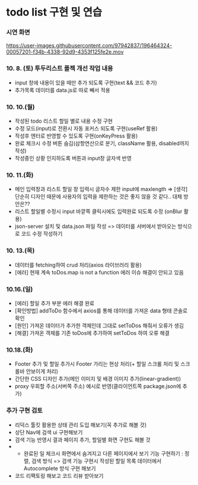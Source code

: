 # todo list 구현 및 연습

### 시연 화면
https://user-images.githubusercontent.com/97942837/196464324-00057201-f34b-4338-92d9-4353f125fe2e.mov

### 10. 8. (토) 투두리스트 플젝 개선 작업 내용
- input 창에 내용이 있을 때만 추가 되도록 구현(text && 코드 추가)
- 추가목록 데이터를 data.js로 따로 빼서 적용

### 10. 10.(월) 
- 작성된 todo 리스트 할일 별로 내용 수정 구현
- 수정 모드(input)로 전환시 자동 포커스 되도록 구현(useRef 활용)
- 작성후 엔터로 반영할 수 있도록 구현(onKeyPress 활용)
- 완료 체크시 수정 버튼 숨김(삼항연산으로 분기, className 활용, disabled까지 작성)
- 작성중인 상황 인지하도록 버튼과 input창 글자색 반영

### 10. 11.(화)
- 메인 입력창과 리스트 할일 창 입력시 글자수 제한 input에 maxlength
    => [생각] 단순히 디자인 때문에 사용자의 입력을 제한하는 것은 좋지 않을 것 같다.. 대체 방안은??
- 리스트 할일별 수정시 input 바깥쪽 클릭시에도 입력완료 되도록 수정 (onBlur 활용)
- json-server 설치 및 data.json 파일 작성
    => 데이터를 서버에서 받아오는 방식으로 코드 수정 작성하기

### 10. 13.(목)
- 데이터를 fetching하여 crud 처리(axios 라이브러리 활용)
- [에러] 현재 계속 toDos.map is not a function 에러 이슈 해결이 안되고 있음

### 10.16.(일)
- [에러] 할일 추가 부분 에러 해결 완료
- [확인방법] addToDo 함수에서 axios를 통해 데이터를 가져온 data 형태 콘솔로 확인
- [원인] 가져온 데이터가 추가한 객체인데 그대로 setToDos 해줘서 오류가 생김
- [해결] 가져온 객체를 기존 toDos에 추가하여 setToDos 하여 오류 해결

### 10.18.(화)
- Footer 추가 및 할일 추가시 Footer 가리는 현상 처리(+ 할일 스크롤 처리 및 스크롤바 안보이게 처리)
- 간단한 CSS 디자인 추가(메인 이미지 및 배경 이미지 추가(linear-gradient))
- proxy 우회할 주소(서버쪽 주소) 예시로 반영(클라이언트쪽 package.json에 추가)

### 추가 구현 검토
- 리덕스 툴킷 활용한 상태 관리 도입 해보기(꼭 추가로 해볼 것)
- 상단 Nav에 검색 ui 구현해보기
- 검색 기능 반영시 결과 페이지 추가, 할일별 화면 구현도 해볼 것
- + 완료된 일 체크시 화면에서 숨겨지고 다른 페이지에서 보기 기능 구현하기 : 정렬, 검색 방식
    => 검색 기능 구현시 작성된 할일 목록 데이터에서 Autocomplete 방식 구현 해보기
- 코드 리팩토링 해보고 코드 리뷰 받아보기
